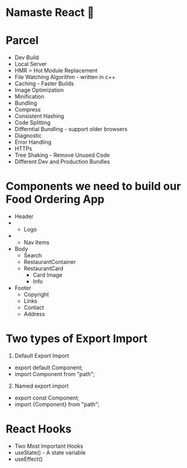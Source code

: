 # Namaste React 🚀

# Parcel

- Dev Build
- Local Server
- HMR = Hot Module Replacement
- File Watching Algorithm - written in c++
- Caching - Faster Builds
- Image Optimization
- Minification
- Bundling
- Compress
- Consistent Hashing
- Code Splitting
- Differntial Bundling - support older browsers
- Diagnostic
- Error Handling
- HTTPs
- Tree Shaking - Remove Unused Code
- Different Dev and Production Bundles

# Components we need to build our Food Ordering App

- Header
- - Logo
- - Nav Items
- Body
  - Search
  - RestaurantContainer
  - RestaurantCard
    - Card Image
    - Info
- Footer
  - Copyright
  - Links
  - Contact
  - Address

# Two types of Export Import

1. Default Export Import

- export default Component;
- import Component from "path";

2. Named export import

- export const Component;
- import {Component} from "path";

# React Hooks

- Two Most Important Hooks
- useState() - A state variable
- useEffect()
